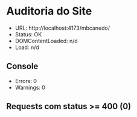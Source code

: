 # Auditoria do Site

- URL: http://localhost:4173/mbcanedo/
- Status: OK
- DOMContentLoaded: n/d
- Load: n/d

## Console
- Errors: 0
- Warnings: 0

## Requests com status >= 400 (0)
